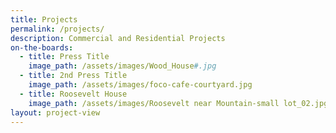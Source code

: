 ```yaml
---
title: Projects
permalink: /projects/
description: Commercial and Residential Projects
on-the-boards:
  - title: Press Title
    image_path: /assets/images/Wood_House#.jpg
  - title: 2nd Press Title
    image_path: /assets/images/foco-cafe-courtyard.jpg
  - title: Roosevelt House
    image_path: /assets/images/Roosevelt near Mountain-small lot_02.jpg
layout: project-view
---
```

